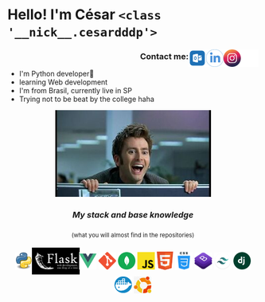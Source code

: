 # __Hello!__  I'm César `<class '__nick__.cesardddp'>`   


[<img src="./img/twitter.png" width="35" align="right" />](https://twitter.com/cesardddp)
[<img src ="./img/instagram-logo.png" width="35" align="right">](https://www.instagram.com/cesardddp/)
[<img src="./img/linkedin-icon.png" width="35" align="right" />](https://www.linkedin.com/in/c%C3%A9sar-m-oliveira-657a66159/)
[<img src = "./img/hotmail.png" width="35" align="right">](mailto:cesardddp@hotmail.com)


<!-- <div align="right" >|</div> -->
<div align="right" >

### **Contact me:**

</div>

<!-- <div align="right" >Contact me:</div> -->

- I'm Python developer🐍
- learning Web development  
- I'm from Brasil, currently live in SP 
- Trying not to be beat by the college haha    


<div align="center">

[<img src = "./img/0000.jpg" width="" align="">]()

<div>

<div align="center">

### ***My stack and base knowledge***
<sub>(what you will almost find in the repositories)</sub>

[<img align="center" width="35"  src ="./img/python.png"/>]()
[<img align="center" width="96" style="margin: 4px -5px;" src ="./img/flask.jfif"/>]()
[<img align="center" width="35" src ="./img/vue.svg"/>]()
[<img align="center" width="35" src ="./img/git.png"/>]()
[<img align="center" width="35" src ="./img/mongodb.svg"/>]()
[<img align="center" width="35" src ="./img/js.png"/>]()
[<img align="center" width="33" src ="./img/html5.png"/>]()
[<img align="center" width="35" src ="./img/css-4.png"/>]()
[<img align="center" width="35" src ="./img/bootstrap.png"/>]()
[<img align="center" width="35" src ="./img/tailwind css.png"/>]()
[<img align="center" width="35" src ="./img/django.png"/>]()
[<img align="center" width="35" src ="./img/docker.png"/>]()
[<img align="center" width="35" src ="./img/ubuntu.png"/>]()

</div>
